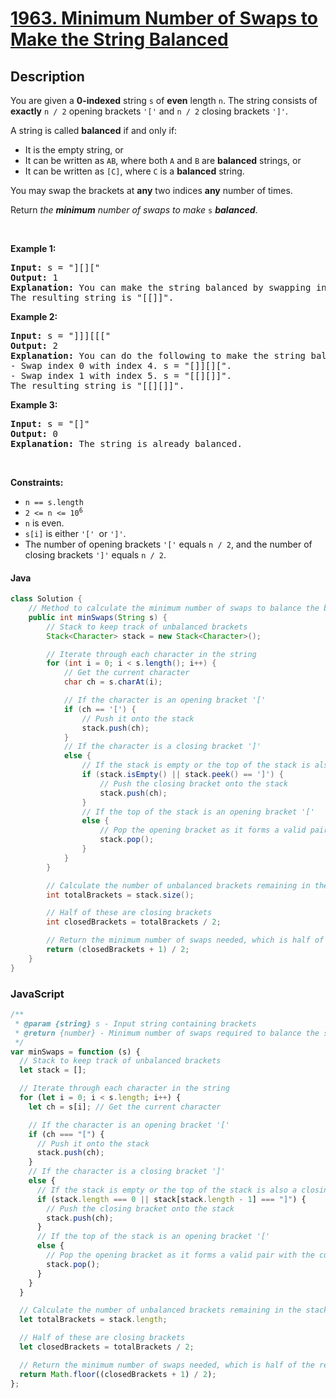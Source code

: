 # [1963. Minimum Number of Swaps to Make the String Balanced](https://leetcode.com/problems/minimum-number-of-swaps-to-make-the-string-balanced)

## Description

<!-- description:start -->

<p>You are given a <strong>0-indexed</strong> string <code>s</code> of <strong>even</strong> length <code>n</code>. The string consists of <strong>exactly</strong> <code>n / 2</code> opening brackets <code>&#39;[&#39;</code> and <code>n / 2</code> closing brackets <code>&#39;]&#39;</code>.</p>

<p>A string is called <strong>balanced</strong> if and only if:</p>

<ul>
	<li>It is the empty string, or</li>
	<li>It can be written as <code>AB</code>, where both <code>A</code> and <code>B</code> are <strong>balanced</strong> strings, or</li>
	<li>It can be written as <code>[C]</code>, where <code>C</code> is a <strong>balanced</strong> string.</li>
</ul>

<p>You may swap the brackets at <strong>any</strong> two indices <strong>any</strong> number of times.</p>

<p>Return <em>the <strong>minimum</strong> number of swaps to make </em><code>s</code> <em><strong>balanced</strong></em>.</p>

<p>&nbsp;</p>
<p><strong class="example">Example 1:</strong></p>

<pre>
<strong>Input:</strong> s = &quot;][][&quot;
<strong>Output:</strong> 1
<strong>Explanation:</strong> You can make the string balanced by swapping index 0 with index 3.
The resulting string is &quot;[[]]&quot;.
</pre>

<p><strong class="example">Example 2:</strong></p>

<pre>
<strong>Input:</strong> s = &quot;]]][[[&quot;
<strong>Output:</strong> 2
<strong>Explanation:</strong> You can do the following to make the string balanced:
- Swap index 0 with index 4. s = &quot;[]][][&quot;.
- Swap index 1 with index 5. s = &quot;[[][]]&quot;.
The resulting string is &quot;[[][]]&quot;.
</pre>

<p><strong class="example">Example 3:</strong></p>

<pre>
<strong>Input:</strong> s = &quot;[]&quot;
<strong>Output:</strong> 0
<strong>Explanation:</strong> The string is already balanced.
</pre>

<p>&nbsp;</p>
<p><strong>Constraints:</strong></p>

<ul>
	<li><code>n == s.length</code></li>
	<li><code>2 &lt;= n &lt;= 10<sup>6</sup></code></li>
	<li><code>n</code> is even.</li>
	<li><code>s[i]</code> is either <code>&#39;[&#39; </code>or <code>&#39;]&#39;</code>.</li>
	<li>The number of opening brackets <code>&#39;[&#39;</code> equals <code>n / 2</code>, and the number of closing brackets <code>&#39;]&#39;</code> equals <code>n / 2</code>.</li>
</ul>

#### Java

```java
class Solution {
    // Method to calculate the minimum number of swaps to balance the brackets in a string
    public int minSwaps(String s) {
        // Stack to keep track of unbalanced brackets
        Stack<Character> stack = new Stack<Character>();

        // Iterate through each character in the string
        for (int i = 0; i < s.length(); i++) {
            // Get the current character
            char ch = s.charAt(i);

            // If the character is an opening bracket '['
            if (ch == '[') {
                // Push it onto the stack
                stack.push(ch);
            }
            // If the character is a closing bracket ']'
            else {
                // If the stack is empty or the top of the stack is also a closing bracket
                if (stack.isEmpty() || stack.peek() == ']') {
                    // Push the closing bracket onto the stack
                    stack.push(ch);
                }
                // If the top of the stack is an opening bracket '['
                else {
                    // Pop the opening bracket as it forms a valid pair with the current closing bracket
                    stack.pop();
                }
            }
        }

        // Calculate the number of unbalanced brackets remaining in the stack
        int totalBrackets = stack.size();

        // Half of these are closing brackets
        int closedBrackets = totalBrackets / 2;

        // Return the minimum number of swaps needed, which is half of the remaining unbalanced bracket pairs
        return (closedBrackets + 1) / 2;
    }
}
```

### JavaScript

```js
/**
 * @param {string} s - Input string containing brackets
 * @return {number} - Minimum number of swaps required to balance the string
 */
var minSwaps = function (s) {
  // Stack to keep track of unbalanced brackets
  let stack = [];

  // Iterate through each character in the string
  for (let i = 0; i < s.length; i++) {
    let ch = s[i]; // Get the current character

    // If the character is an opening bracket '['
    if (ch === "[") {
      // Push it onto the stack
      stack.push(ch);
    }
    // If the character is a closing bracket ']'
    else {
      // If the stack is empty or the top of the stack is also a closing bracket
      if (stack.length === 0 || stack[stack.length - 1] === "]") {
        // Push the closing bracket onto the stack
        stack.push(ch);
      }
      // If the top of the stack is an opening bracket '['
      else {
        // Pop the opening bracket as it forms a valid pair with the current closing bracket
        stack.pop();
      }
    }
  }

  // Calculate the number of unbalanced brackets remaining in the stack
  let totalBrackets = stack.length;

  // Half of these are closing brackets
  let closedBrackets = totalBrackets / 2;

  // Return the minimum number of swaps needed, which is half of the remaining unbalanced bracket pairs
  return Math.floor((closedBrackets + 1) / 2);
};
```
